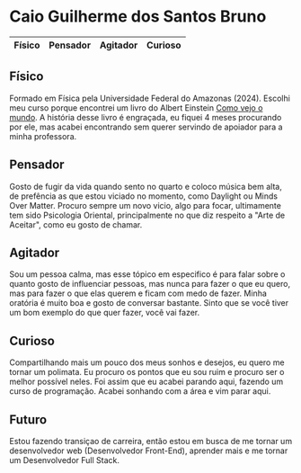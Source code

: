 # Caio Guilherme dos Santos Bruno

|Físico | Pensador | Agitador | Curioso|
|--|--|--|--|

## Físico
Formado em Física pela Universidade Federal do Amazonas (2024). Escolhi meu curso porque encontrei um livro do Albert Einstein [Como vejo o mundo](https://ia801805.us.archive.org/5/items/2006-albert-einstein-como-vejo-o-mundopdfrev.pdf/2006_Albert_Einstein_Como_vejo_o_mundo%28pdf%29%28rev%29.pdf.pdf#:~:text=indigente.%20Nos%20mecanismos%20universais,%20o%20mecanismo%20Estado%20n%C3%A3o). A história desse livro é engraçada, eu fiquei 4 meses procurando por ele, mas acabei encontrando sem querer servindo de apoiador para a minha professora.

## Pensador
Gosto de fugir da vida quando sento no quarto e coloco música bem alta, de prefência as que estou viciado no momento, como Daylight ou Minds Over Matter. Procuro sempre um novo vicio, algo para focar, ultimamente tem sido Psicologia Oriental, principalmente no que diz respeito a "Arte de Aceitar", como eu gosto de chamar.

## Agitador
Sou um pessoa calma, mas esse tópico em especifico é para falar sobre o quanto gosto de influenciar pessoas, mas nunca para fazer o que eu quero, mas para fazer o que elas querem e ficam com medo de fazer. Minha oratória é muito boa e gosto de conversar bastante. Sinto que se você tiver um bom exemplo do que quer fazer, você vai fazer.

## Curioso
Compartilhando mais um pouco dos meus sonhos e desejos, eu quero me tornar um polimata. Eu procuro os pontos que eu sou ruim e procuro ser o melhor possível neles. Foi assim que eu acabei parando aqui, fazendo um curso de programação. Acabei sonhando com a área e vim parar aqui.

## Futuro
Estou fazendo transiçao de carreira, então estou em busca de me tornar um desenvolvedor web (Desenvolvedor Front-End), aprender mais e me tornar um Desenvolvedor Full Stack. 

